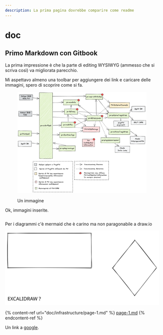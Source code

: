 ```yaml
---
description: La prima pagina dovrebbe comparire come readme
---
```


# doc

## Primo Markdown con Gitbook

La prima impressione è che la parte di editing WYSIWYG (ammesso che si scriva così) va migliorata parecchio.

Mi aspettavo almeno una toolbar per aggiungere dei link e caricare delle immagini, spero di scoprire come si fa.

<figure><img src=".gitbook/assets/Collaborazioni_dettaglio_pncore.excalidraw(4).png" alt=""><figcaption><p>Un immagine</p></figcaption></figure>

Ok, immagini inserite.

```mermaid
```

Per i diagrammi c'è mermaid che è carino ma non paragonabile a draw.io

<img src=".gitbook/assets/file.drawing.svg" alt="" class="gitbook-drawing">

{% content-ref url="doc/infrastructure/page-1.md" %}
[page-1.md](doc/infrastructure/page-1.md)
{% endcontent-ref %}

Un link a [google](https://google.it).

